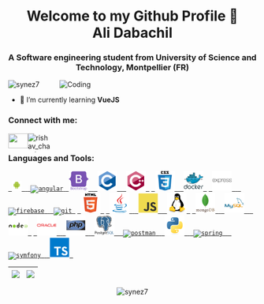 <h1 align="center">Welcome to my Github Profile 👋 <br>Ali Dabachil </br></h1>
<h3 align="center">A Software engineering student from University of Science and Technology, Montpellier (FR)</h3>
<img align="right" alt="Coding" width="400" src="https://i.pinimg.com/originals/44/f0/02/44f002166db0c224c90703f18a659dae.gif">

<p align="left"> <img src="https://komarev.com/ghpvc/?username=synez7&label=Profile%20views&color=0e75b6&style=flat" alt="synez7" /> </p>

- 🌱 I’m currently learning **VueJS**

<h3 align="left">Connect with me:</h3>
<p align="left">
 
<a href="https://fr.linkedin.com/in/ali-dabachil?trk=public_profile_browsemap" target="blank"><img align="left" src="https://raw.githubusercontent.com/rahuldkjain/github-profile-readme-generator/master/src/images/icons/Social/linked-in-alt.svg" height="30" width="40" /></a>

 <a href="https://discord.com/login" target="blank">  <img align="left" src="https://raw.githubusercontent.com/rahuldkjain/github-profile-readme-generator/master/src/images/icons/Social/discord.svg" alt="rishav_chanda" height="38" width="48" title="Synez7#7300"></a>  
</p> 

<br>
<h3 align="left">Languages and Tools:</h3>
<p align="left"> <a href="https://developer.android.com" target="_blank" rel="noreferrer"> <code> <img src="https://raw.githubusercontent.com/devicons/devicon/master/icons/android/android-original-wordmark.svg" alt="android" height="20"/> </code> </a> <a href="https://angular.io" target="_blank" rel="noreferrer"> <code> <img src="https://angular.io/assets/images/logos/angular/angular.svg" alt="angular" width="40" height="40"/></code> </a> <a href="https://getbootstrap.com" target="_blank" rel="noreferrer"> <code> <img src="https://raw.githubusercontent.com/devicons/devicon/master/icons/bootstrap/bootstrap-plain-wordmark.svg" alt="bootstrap" width="40" height="40"/> </code> </a> <a href="https://www.cprogramming.com/" target="_blank" rel="noreferrer"> <code> <img src="https://raw.githubusercontent.com/devicons/devicon/master/icons/c/c-original.svg" alt="c" width="40" height="40"/> </code> </a> <a href="https://www.w3schools.com/cpp/" target="_blank" rel="noreferrer"> <code> <img src="https://raw.githubusercontent.com/devicons/devicon/master/icons/cplusplus/cplusplus-original.svg" alt="cplusplus" width="40" height="40"/> </code></a> <a href="https://www.w3schools.com/css/" target="_blank" rel="noreferrer"> <code> <img src="https://raw.githubusercontent.com/devicons/devicon/master/icons/css3/css3-original-wordmark.svg" alt="css3" width="40" height="40"/> </code> </a> <a href="https://www.docker.com/" target="_blank" rel="noreferrer"> <code> <img src="https://raw.githubusercontent.com/devicons/devicon/master/icons/docker/docker-original-wordmark.svg" alt="docker" width="40" height="40"/> </code></a> <a href="https://expressjs.com" target="_blank" rel="noreferrer"> <code> <img src="https://raw.githubusercontent.com/devicons/devicon/master/icons/express/express-original-wordmark.svg" alt="express" width="40" height="40"/> </code> </a> <a href="https://firebase.google.com/" target="_blank" rel="noreferrer"> <code> <img src="https://www.vectorlogo.zone/logos/firebase/firebase-icon.svg" alt="firebase" width="40" height="40"/> </code> </a> <a href="https://git-scm.com/" target="_blank" rel="noreferrer"> <code> <img src="https://www.vectorlogo.zone/logos/git-scm/git-scm-icon.svg" alt="git" width="40" height="40"/> </code></a> <a href="https://www.w3.org/html/" target="_blank" rel="noreferrer"> <code> <img src="https://raw.githubusercontent.com/devicons/devicon/master/icons/html5/html5-original-wordmark.svg" alt="html5" width="40" height="40"/> </code></a> <a href="https://www.java.com" target="_blank" rel="noreferrer"> <code> <img src="https://raw.githubusercontent.com/devicons/devicon/master/icons/java/java-original.svg" alt="java" width="40" height="40"/> </code> </a> <a href="https://developer.mozilla.org/en-US/docs/Web/JavaScript" target="_blank" rel="noreferrer"> <code> <img src="https://raw.githubusercontent.com/devicons/devicon/master/icons/javascript/javascript-original.svg" alt="javascript" width="40" height="40"/> </code> </a> <a href="https://www.linux.org/" target="_blank" rel="noreferrer"> <code> <img src="https://raw.githubusercontent.com/devicons/devicon/master/icons/linux/linux-original.svg" alt="linux" width="40" height="40"/> </code></a> <a href="https://www.mongodb.com/" target="_blank" rel="noreferrer"> <code> <img src="https://raw.githubusercontent.com/devicons/devicon/master/icons/mongodb/mongodb-original-wordmark.svg" alt="mongodb" width="40" height="40"/> </code> </a> <a href="https://www.mysql.com/" target="_blank" rel="noreferrer"> <code> <img src="https://raw.githubusercontent.com/devicons/devicon/master/icons/mysql/mysql-original-wordmark.svg" alt="mysql" width="40" height="40"/> </code> </a> <a href="https://nodejs.org" target="_blank" rel="noreferrer"> <code> <img src="https://raw.githubusercontent.com/devicons/devicon/master/icons/nodejs/nodejs-original-wordmark.svg" alt="nodejs" width="40" height="40"/> </code></a> <a href="https://www.oracle.com/" target="_blank" rel="noreferrer"> <code> <img src="https://raw.githubusercontent.com/devicons/devicon/master/icons/oracle/oracle-original.svg" alt="oracle" width="40" height="40"/> </code> </a> <a href="https://www.php.net" target="_blank" rel="noreferrer"> <code> <img src="https://raw.githubusercontent.com/devicons/devicon/master/icons/php/php-original.svg" alt="php" width="40" height="40"/> </code> </a> <a href="https://www.postgresql.org" target="_blank" rel="noreferrer"> <code> <img src="https://raw.githubusercontent.com/devicons/devicon/master/icons/postgresql/postgresql-original-wordmark.svg" alt="postgresql" width="40" height="40"/> </code> </a> <a href="https://postman.com" target="_blank" rel="noreferrer"> <code> <img src="https://www.vectorlogo.zone/logos/getpostman/getpostman-icon.svg" alt="postman" width="40" height="40"/> </code> </a> <a href="https://www.python.org" target="_blank" rel="noreferrer"> <code> <img src="https://raw.githubusercontent.com/devicons/devicon/master/icons/python/python-original.svg" alt="python" width="40" height="40"/> </code> </a> <a href="https://spring.io/" target="_blank" rel="noreferrer"> <code> <img src="https://www.vectorlogo.zone/logos/springio/springio-icon.svg" alt="spring" width="40" height="40"/> </code> </a> <a href="https://symfony.com" target="_blank" rel="noreferrer"> <code> <img src="https://symfony.com/logos/symfony_black_03.svg" alt="symfony" width="40" height="40"/> </code> </a> <a href="https://www.typescriptlang.org/" target="_blank" rel="noreferrer"> <code> <img src="https://raw.githubusercontent.com/devicons/devicon/master/icons/typescript/typescript-original.svg" alt="typescript" width="40" height="40"/> </code> </a> </p>

| <a href="#"><img align="center" src="https://github-readme-stats.vercel.app/api?username=synez7&show_icons=true&include_all_commits=true&theme=buefy&hide_border=true"/></a> | <a href="#"><img align="center" src="https://github-readme-stats.vercel.app/api/top-langs/?username=synez7&layout=compact&theme=vue&hide_border=true" /></a> |
| ------------- | ------------- |

<p align="center"><img align="center" src="https://github-readme-streak-stats.herokuapp.com/?user=synez7&theme=graywhite" alt="synez7" /></p>

